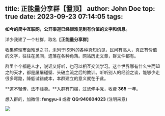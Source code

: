title: 正能量分享群【置顶】
author: John Doe
top: true
date: 2023-09-23 07:14:05
tags:
---
**如今的简中互联网，公开渠道已经很难见到有价值的文字和信息。**<!--more-->

洋少我建了一个社群，取名【**正能量分享群**】

收集整理市面难觅之书，未列于ISBN的各种真知灼见，民间有高人，真正有价值的文字，往往在民间，遗落在各种角落。网站历史文章，群文件都有。

群里个个都是人才，说话又好听，也可以相互交流学习。这个世界哪有什么生而知之的天才，都是屡屡碰壁、头破血流之后的教训。听听别人的经验之谈，能够少走很多弯路，降低试错成本，本群建立的意义就在于此。

**道不轻传，法不贱卖。**入群有门槛，过滤伸手党，收费 **365** 一年。

想入群的，加微信: **fengyu-ii**  或者 **QQ:940604023**  (注明来意)

![](/images/fengyu.jpg)



